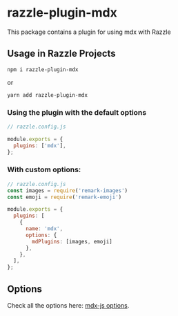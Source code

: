 # razzle-plugin-mdx

This package contains a plugin for using mdx with Razzle

## Usage in Razzle Projects

```
npm i razzle-plugin-mdx
```

or

```
yarn add razzle-plugin-mdx
```


### Using the plugin with the default options

```js
// razzle.config.js

module.exports = {
  plugins: ['mdx'],
};
```

### With custom options:

```js
// razzle.config.js
const images = require('remark-images')
const emoji = require('remark-emoji')

module.exports = {
  plugins: [
    {
      name: 'mdx',
      options: {
        mdPlugins: [images, emoji]
      },
    },
  ],
};
```

## Options

Check all the options here: [mdx-js options](https://github.com/mdx-js/mdx#options).
